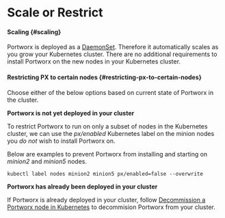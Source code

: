 # Scale or Restrict

#### Scaling {#scaling}

Portworx is deployed as a [DaemonSet](https://kubernetes.io/docs/concepts/workloads/controllers/daemonset/). Therefore it automatically scales as you grow your Kubernetes cluster. There are no additional requirements to install Portworx on the new nodes in your Kubernetes cluster.

#### Restricting PX to certain nodes {#restricting-px-to-certain-nodes}

Choose either of the below options based on current state of Portworx in the cluster.

**Portworx is not yet deployed in your cluster**

To restrict Portworx to run on only a subset of nodes in the Kubernetes cluster, we can use the _px/enabled_ Kubernetes label on the minion nodes you _do not_ wish to install Portworx on.

Below are examples to prevent Portworx from installing and starting on _minion2_ and _minion5_ nodes.

```text
kubectl label nodes minion2 minion5 px/enabled=false --overwrite
```

**Portworx has already been deployed in your cluster**

If Portworx is already deployed in your cluster, follow [Decommission a Portworx node in Kubernetes](https://docs.portworx.com/scheduler/kubernetes/k8s-node-decommission.html) to decommision Portworx from your cluster.


